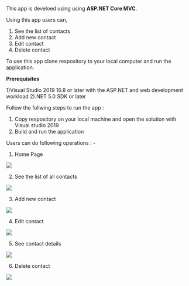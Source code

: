 This app is develoed using using <b>ASP.NET Core MVC</b>.

Using this app users can,
1) See the list of contacts
2) Add new contact
3) Edit contact
4) Delete contact

To use this app clone respository to your local computer and run the application.

<b>Prerequisites</b> 

1)Visual Studio 2019 16.8 or later with the ASP.NET and web development workload
2).NET 5.0 SDK or later

Follow the follwing steps to run the app :

1) Copy respository on your local machine and open the solution with Visual studio 2019
2) Build and run the application

Users can do following operations : -

1) Home Page

<image src="https://1.bp.blogspot.com/-FUlN0SEtoTQ/X9jIJfHRj4I/AAAAAAAAlQI/vj9FeIBuEbclXuX7T7lml20jXL97RGfSgCLcBGAsYHQ/s1920/2020-12-15.png" />


2) See the list of all contacts

<image src="https://1.bp.blogspot.com/-q4npDHiBWM0/X9jIHgnwemI/AAAAAAAAlP0/2hythXl4nu0KYZ8wk9JOvkOJistkQlixgCLcBGAsYHQ/s1920/2020-12-15%2B%25282%2529.png" />


3) Add new contact

<image src="https://1.bp.blogspot.com/-YZNcEN_84E0/X9jIHtfkIEI/AAAAAAAAlP8/djX0ZMZPQ704xH3orhNvbXSjE1SlUeHPgCLcBGAsYHQ/s1920/2020-12-15%2B%25281%2529.png" />


4) Edit contact

<image src="https://1.bp.blogspot.com/-5pMJ5SQ26K4/X9jII7w1j-I/AAAAAAAAlQA/n5cRQ3YxZpUxcBd9rdFjg5iyHRPzSLHzgCLcBGAsYHQ/s1920/2020-12-15%2B%25284%2529.png" />


5) See contact details

<image src="https://1.bp.blogspot.com/--kck4iasVOE/X9jIHjdo3PI/AAAAAAAAlP4/8j7v_XYY6jEG3MheRW-VktGCGXuTjKS9gCLcBGAsYHQ/s1920/2020-12-15%2B%25283%2529.png" />


6) Delete contact

<image src="https://1.bp.blogspot.com/-F8QaLkAOxTc/X9jIJLKyVzI/AAAAAAAAlQE/8TKMNUI627ckTrImAiFQJKXvu2c8mW2EgCLcBGAsYHQ/s1920/2020-12-15%2B%25285%2529.png" />
